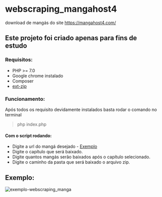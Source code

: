 # webscraping_mangahost4
download de mangás do site https://mangahost4.com/
## Este projeto foi criado apenas para fins de estudo

### Requisitos:

- PHP >= 7.0
- Google chrome instalado
- Composer
- <a href="https://pecl.php.net/package/ZIP">ext-zip</a>


### Funcionamento:
Após todos os requisito devidamente instalados basta rodar o comando no terminal

<blockquote>
php index.php
</blockquote>

#### Com o script rodando:

- Digite a url do mangá desejado - <a href="https://mangahost4.com/manga/one-piece-br-mh32138" target="_blank">Exemplo</a>
- Digite o capítulo que será baixado.
- Digite quantos mangás serão baixados após o capítulo selecionado.
- Digite o caminho da pasta que será baixado o arquivo zip.

## Exemplo:
![exemplo-webscraping_manga](https://user-images.githubusercontent.com/37309421/133865055-7bf53cb1-e46b-465a-948a-289d354eb2ba.png)